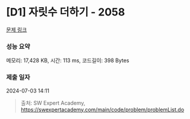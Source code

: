 # [D1] 자릿수 더하기 - 2058 

[문제 링크](https://swexpertacademy.com/main/code/problem/problemDetail.do?contestProbId=AV5QPRjqA10DFAUq) 

### 성능 요약

메모리: 17,428 KB, 시간: 113 ms, 코드길이: 398 Bytes

### 제출 일자

2024-07-03 14:11



> 출처: SW Expert Academy, https://swexpertacademy.com/main/code/problem/problemList.do